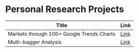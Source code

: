 # Personal Research Projects

Title| Link
--- | ---
Markets through 100+ Google Trends Charts |  [Link](https://github.com/custom-hyper/Research/blob/main/google_trends_viz.ipynb)
Multi-bagger Analysis |  [Link](https://github.com/custom-hyper/Research/blob/main/Multi_bagger_Analysis.ipynb)
